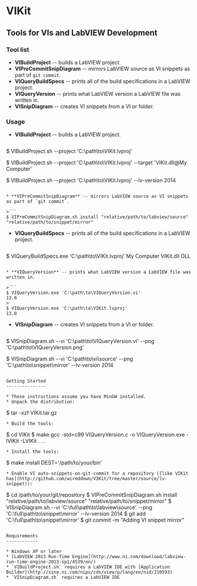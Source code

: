 VIKit
=====

Tools for VIs and LabVIEW Development
-------------------------------------

### Tool list

* **VIBuildProject** -- builds a LabVIEW project.
* **VIPreCommitSnipDiagram** -- mirrors LabVIEW source as VI snippets as part of `git commit`. 
* **VIQueryBuildSpecs** -- prints all of the build specifications in a LabVIEW project.
* **VIQueryVersion** -- prints what LabVIEW version a LabVIEW file was written in.
* **VISnipDiagram** -- creates VI snippets from a VI or folder.

### Usage

* **VIBuildProject** -- builds a LabVIEW project.

>```
$ VIBuildProject.sh --project 'C:\path\to\VIKit.lvproj'
>
$ VIBuildProject.sh --project 'C:\path\to\VIKit.lvproj' --target 'VIKit.dll@My Computer'
>
$ VIBuildProject.sh --project 'C:\path\to\VIKit.lvproj' --lv-version 2014
```

* **VIPreCommitSnipDiagram** -- mirrors LabVIEW source as VI snippets as part of `git commit`. 

>```
$ VIPreCommitSnipDiagram.sh install "relative/path/to/labview/source" "relative/path/to/snippet/mirror"
```

* **VIQueryBuildSpecs** -- prints all of the build specifications in a LabVIEW project.

>```
$ VIQueryBuildSpecs.exe 'C:\path\to\VIKit.lvproj'
My Computer     VIKit.dll       DLL
```

* **VIQueryVersion** -- prints what LabVIEW version a LabVIEW file was written in.

>```
$ VIQueryVersion.exe 'C:\path\to\VIQueryVersion.vi'
13.0
>
$ VIQueryVersion.exe 'C:\path\to\VIKit.lvproj'
13.0
```

* **VISnipDiagram** -- creates VI snippets from a VI or folder.

>```
$ VISnipDiagram.sh --vi 'C:\path\to\VIQueryVersion.vi' --png 'C:\path\to\VIQueryVersion.png'
>
$ VISnipDiagram.sh --vi 'C:\path\to\vi\source' --png 'C:\path\to\snippet\mirror' --lv-version 2014
```

Getting Started
---------------

* These instructions assume you have MinGW installed.
* Unpack the distribution:
```
$ tar -xzf VIKit.tar.gz
```
* Build the tools:
```
$ cd VIKit
$ make
gcc -std=c99 VIQueryVersion.c -o VIQueryVersion.exe -lVIKit -LVIKit
.
.
.
```
* Install the tools:
```
$ make install DEST='/path/to/your/bin'
```
* Enable VI auto-snippets-on-git-commit for a repository ([like VIKit has](http://github.com/wireddown/VIKit/tree/master/source/lv-snippet)):
```
$ cd /path/to/your/git/repository
$ VIPreCommitSnipDiagram.sh install "relative/path/to/labview/source" "relative/path/to/snippet/mirror"
$ VISnipDiagram.sh --vi 'C:\full\path\to\labview\source' --png 'C:\full\path\to\snippet\mirror' --lv-version 2014
$ git add 'C:\full\path\to\snippet\mirror'
$ git commit -m "Adding VI snippet mirror"
```

Requirements
------------

* Windows XP or later
* [LabVIEW 2013 Run-Time Engine](http://www.ni.com/download/labview-run-time-engine-2013-sp1/4539/en/)
* `VIBuildProject.sh` requires a LabVIEW IDE with [Application Builder](http://sine.ni.com/nips/cds/view/p/lang/en/nid/210593)
* `VISnipDiagram.sh` requires a LabVIEW IDE

